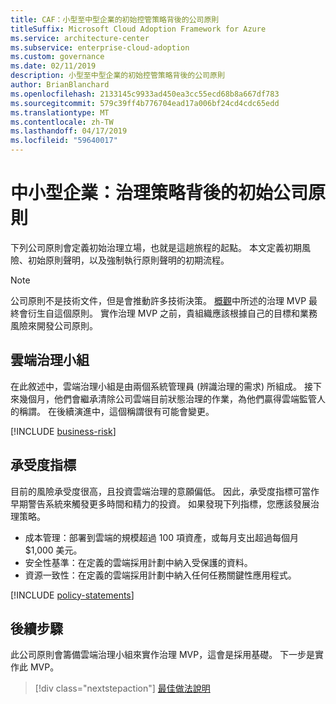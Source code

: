 ```yaml
---
title: CAF：小型至中型企業的初始控管策略背後的公司原則
titleSuffix: Microsoft Cloud Adoption Framework for Azure
ms.service: architecture-center
ms.subservice: enterprise-cloud-adoption
ms.custom: governance
ms.date: 02/11/2019
description: 小型至中型企業的初始控管策略背後的公司原則
author: BrianBlanchard
ms.openlocfilehash: 2133145c9933ad450ea3cc55ecd68b8a667df783
ms.sourcegitcommit: 579c39ff4b776704ead17a006bf24cd4cdc65edd
ms.translationtype: MT
ms.contentlocale: zh-TW
ms.lasthandoff: 04/17/2019
ms.locfileid: "59640017"
---
```

# <a name="small-to-medium-enterprise-initial-corporate-policy-behind-the-governance-strategy"></a>中小型企業：治理策略背後的初始公司原則

下列公司原則會定義初始治理立場，也就是這趟旅程的起點。 本文定義初期風險、初始原則聲明，以及強制執行原則聲明的初期流程。

> [!NOTE]
>公司原則不是技術文件，但是會推動許多技術決策。 [概觀](./overview.md)中所述的治理 MVP 最終會衍生自這個原則。 實作治理 MVP 之前，貴組織應該根據自己的目標和業務風險來開發公司原則。

## <a name="cloud-governance-team"></a>雲端治理小組

在此敘述中，雲端治理小組是由兩個系統管理員 (辨識治理的需求) 所組成。 接下來幾個月，他們會繼承清除公司雲端目前狀態治理的作業，為他們贏得雲端監管人的稱謂。 在後續演進中，這個稱謂很有可能會變更。

[!INCLUDE [business-risk](../../../../../includes/cloud-adoption/governance/business-risks.md)]

## <a name="tolerance-indicators"></a>承受度指標

目前的風險承受度很高，且投資雲端治理的意願偏低。 因此，承受度指標可當作早期警告系統來觸發更多時間和精力的投資。 如果發現下列指標，您應該發展治理策略。

- 成本管理：部署到雲端的規模超過 100 項資產，或每月支出超過每個月 $1,000 美元。
- 安全性基準：在定義的雲端採用計劃中納入受保護的資料。
- 資源一致性：在定義的雲端採用計劃中納入任何任務關鍵性應用程式。

[!INCLUDE [policy-statements](../../../../../includes/cloud-adoption/governance/policy-statements.md)]

## <a name="next-steps"></a>後續步驟

此公司原則會籌備雲端治理小組來實作治理 MVP，這會是採用基礎。 下一步是實作此 MVP。

> [!div class="nextstepaction"]
> [最佳做法說明](./best-practice-explained.md)